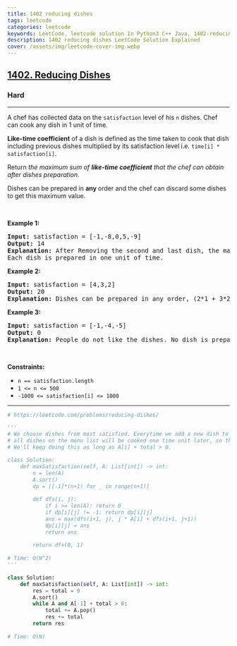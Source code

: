 ```yaml
---
title: 1402 reducing dishes
tags: leetcode
categories: leetcode
keywords: LeetCode, leetcode solution in Python3 C++ Java, 1402-reducing-dishes solution
description: 1402 reducing dishes LeetCode Solution Explained
cover: /assets/img/leetcode-cover-img.webp
---
```



<h2><a href="https://leetcode.com/problems/reducing-dishes/">1402. Reducing Dishes</a></h2><h3>Hard</h3><hr><div><p>A chef has collected data on the <code>satisfaction</code> level of his <code>n</code> dishes. Chef can cook any dish in 1 unit of time.</p>

<p><strong>Like-time coefficient</strong> of a dish is defined as the time taken to cook that dish including previous dishes multiplied by its satisfaction level i.e. <code>time[i] * satisfaction[i]</code>.</p>

<p>Return <em>the maximum sum of <strong>like-time coefficient</strong> that the chef can obtain after dishes preparation</em>.</p>

<p>Dishes can be prepared in <strong>any </strong>order and the chef can discard some dishes to get this maximum value.</p>

<p>&nbsp;</p>
<p><strong class="example">Example 1:</strong></p>

<pre><strong>Input:</strong> satisfaction = [-1,-8,0,5,-9]
<strong>Output:</strong> 14
<strong>Explanation:</strong> After Removing the second and last dish, the maximum total <strong>like-time coefficient</strong> will be equal to (-1*1 + 0*2 + 5*3 = 14).
Each dish is prepared in one unit of time.</pre>

<p><strong class="example">Example 2:</strong></p>

<pre><strong>Input:</strong> satisfaction = [4,3,2]
<strong>Output:</strong> 20
<strong>Explanation:</strong> Dishes can be prepared in any order, (2*1 + 3*2 + 4*3 = 20)
</pre>

<p><strong class="example">Example 3:</strong></p>

<pre><strong>Input:</strong> satisfaction = [-1,-4,-5]
<strong>Output:</strong> 0
<strong>Explanation:</strong> People do not like the dishes. No dish is prepared.
</pre>

<p>&nbsp;</p>
<p><strong>Constraints:</strong></p>

<ul>
	<li><code>n == satisfaction.length</code></li>
	<li><code>1 &lt;= n &lt;= 500</code></li>
	<li><code>-1000 &lt;= satisfaction[i] &lt;= 1000</code></li>
</ul>
</div>

---




```python
# https://leetcode.com/problems/reducing-dishes/

'''
# We choose dishes from most satisfied. Everytime we add a new dish to the menu list, 
# all dishes on the menu list will be cooked one time unit later, so the result += total satisfaction on the list.
# We'll keep doing this as long as A[i] + total > 0.

class Solution:
    def maxSatisfaction(self, A: List[int]) -> int:
        n = len(A)
        A.sort()
        dp = [[-1]*(n+1) for _ in range(n+1)]
        
        def dfs(i, j):
            if i >= len(A): return 0
            if dp[i][j] != -1: return dp[i][j]
            ans = max(dfs(i+1, j), j * A[i] + dfs(i+1, j+1))
            dp[i][j] = ans
            return ans
        
        return dfs(0, 1)
    
# Time: O(N^2)
'''

class Solution:
    def maxSatisfaction(self, A: List[int]) -> int:
        res = total = 0
        A.sort()
        while A and A[-1] + total > 0:
            total += A.pop()
            res += total
        return res
      
# Time: O(N)
```
